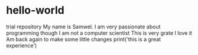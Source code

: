 # hello-world
trial repository
My name is Samwel. 
I am very passionate about programming though I am not a computer scientist
This is very grate I love it
Am back again to make some little changes
print('this is a great experience')
